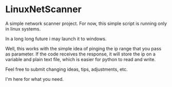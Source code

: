 # LinuxNetScanner

A simple network scanner project.
For now, this simple script is running only in linux systems.

In a long long future i may launch it to windows.


Well, this works with the simple idea of pinging the ip range that you pass as parameter. If the code receives the response, it will store the ip on a variable and plain text file, which is easier for python to read and write.


Feel free to submit changing ideas, tips, adjustments, etc.


I'm here for what you need.
